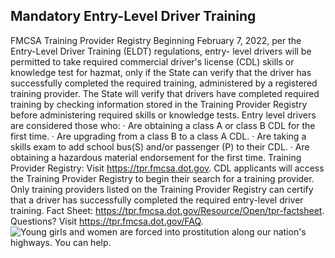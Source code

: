 ## Mandatory Entry-Level Driver Training
FMCSA Training Provider Registry Beginning February 7, 2022, per the Entry-Level Driver Training (ELDT) regulations, entry- level drivers will be permitted to take required commercial driver's license (CDL) skills or knowledge test for hazmat, only if the State can verify that the driver has successfully completed the required training, administered by a registered training provider. The State will verify that drivers have completed required training by checking information stored in the Training Provider Registry before administering required skills or knowledge tests.
Entry level drivers are considered those who:
· Are obtaining a class A or class B CDL for the first time.
· Are upgrading from a class B to a class A CDL.
· Are taking a skills exam to add school bus(S) and/or passenger (P) to their CDL.
· Are obtaining a hazardous material endorsement for the first time.
Training Provider Registry: Visit https://tpr.fmcsa.dot.gov.
CDL applicants will access the Training Provider Registry to begin their search for a training provider. Only training providers listed on the Training Provider Registry can certify that a driver has successfully completed the required entry-level driver training.
Fact Sheet: https://tpr.fmcsa.dot.gov/Resource/Open/tpr-factsheet.
Questions? Visit https://tpr.fmcsa.dot.gov/FAQ.
![Young girls and women are forced into prostitution along our nation's highways. You can help.]()